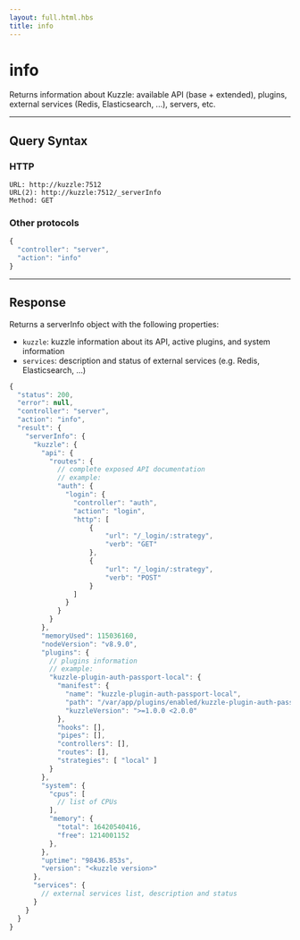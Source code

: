 ```yaml
---
layout: full.html.hbs
title: info
---
```


# info

<SinceBadge version="1.0.0" />

Returns information about Kuzzle: available API (base + extended), plugins, external services (Redis, Elasticsearch, ...), servers, etc.

---

## Query Syntax

### HTTP

```http
URL: http://kuzzle:7512
URL(2): http://kuzzle:7512/_serverInfo
Method: GET
```

### Other protocols

```js
{
  "controller": "server",
  "action": "info"
}
```

---

## Response

Returns a serverInfo object with the following properties:

- `kuzzle`: kuzzle information about its API, active plugins, and system information
- `services`: description and status of external services (e.g. Redis, Elasticsearch, ...)

```javascript
{
  "status": 200,
  "error": null,
  "controller": "server",
  "action": "info",
  "result": {
    "serverInfo": {
      "kuzzle": {
        "api": {
          "routes": {
            // complete exposed API documentation
            // example:
            "auth": {
              "login": {
                "controller": "auth",
                "action": "login",
                "http": [
                    {
                        "url": "/_login/:strategy",
                        "verb": "GET"
                    },
                    {
                        "url": "/_login/:strategy",
                        "verb": "POST"
                    }
                ]
              }
            }
          }
        },
        "memoryUsed": 115036160,
        "nodeVersion": "v8.9.0",
        "plugins": {
          // plugins information
          // example:
          "kuzzle-plugin-auth-passport-local": {
            "manifest": {
              "name": "kuzzle-plugin-auth-passport-local",
              "path": "/var/app/plugins/enabled/kuzzle-plugin-auth-passport-local",
              "kuzzleVersion": ">=1.0.0 <2.0.0"
            },
            "hooks": [],
            "pipes": [],
            "controllers": [],
            "routes": [],
            "strategies": [ "local" ]
          }
        },
        "system": {
          "cpus": [
            // list of CPUs
          ],
          "memory": {
            "total": 16420540416,
            "free": 1214001152
          },
        },
        "uptime": "98436.853s",
        "version": "<kuzzle version>"
      },
      "services": {
        // external services list, description and status
      }
    }
  }
}
```
